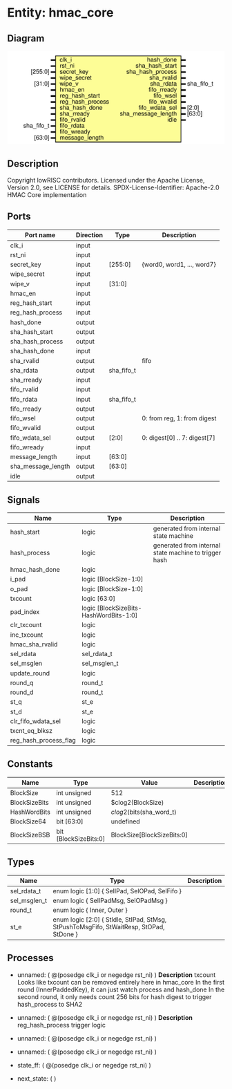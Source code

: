 # Entity: hmac_core

## Diagram

![Diagram](hmac_core.svg "Diagram")
## Description

Copyright lowRISC contributors.
 Licensed under the Apache License, Version 2.0, see LICENSE for details.
 SPDX-License-Identifier: Apache-2.0
 HMAC Core implementation
 
## Ports

| Port name          | Direction | Type       | Description                  |
| ------------------ | --------- | ---------- | ---------------------------- |
| clk_i              | input     |            |                              |
| rst_ni             | input     |            |                              |
| secret_key         | input     | [255:0]    | {word0, word1, ..., word7}   |
| wipe_secret        | input     |            |                              |
| wipe_v             | input     | [31:0]     |                              |
| hmac_en            | input     |            |                              |
| reg_hash_start     | input     |            |                              |
| reg_hash_process   | input     |            |                              |
| hash_done          | output    |            |                              |
| sha_hash_start     | output    |            |                              |
| sha_hash_process   | output    |            |                              |
| sha_hash_done      | input     |            |                              |
| sha_rvalid         | output    |            | fifo                         |
| sha_rdata          | output    | sha_fifo_t |                              |
| sha_rready         | input     |            |                              |
| fifo_rvalid        | input     |            |                              |
| fifo_rdata         | input     | sha_fifo_t |                              |
| fifo_rready        | output    |            |                              |
| fifo_wsel          | output    |            | 0: from reg, 1: from digest  |
| fifo_wvalid        | output    |            |                              |
| fifo_wdata_sel     | output    | [2:0]      | 0: digest[0] .. 7: digest[7] |
| fifo_wready        | input     |            |                              |
| message_length     | input     | [63:0]     |                              |
| sha_message_length | output    | [63:0]     |                              |
| idle               | output    |            |                              |
## Signals

| Name                  | Type                                   | Description                                           |
| --------------------- | -------------------------------------- | ----------------------------------------------------- |
| hash_start            | logic                                  | generated from internal state machine                 |
| hash_process          | logic                                  | generated from internal state machine to trigger hash |
| hmac_hash_done        | logic                                  |                                                       |
| i_pad                 | logic [BlockSize-1:0]                  |                                                       |
| o_pad                 | logic [BlockSize-1:0]                  |                                                       |
| txcount               | logic [63:0]                           |                                                       |
| pad_index             | logic [BlockSizeBits-HashWordBits-1:0] |                                                       |
| clr_txcount           | logic                                  |                                                       |
| inc_txcount           | logic                                  |                                                       |
| hmac_sha_rvalid       | logic                                  |                                                       |
| sel_rdata             | sel_rdata_t                            |                                                       |
| sel_msglen            | sel_msglen_t                           |                                                       |
| update_round          | logic                                  |                                                       |
| round_q               | round_t                                |                                                       |
| round_d               | round_t                                |                                                       |
| st_q                  | st_e                                   |                                                       |
| st_d                  | st_e                                   |                                                       |
| clr_fifo_wdata_sel    | logic                                  |                                                       |
| txcnt_eq_blksz        | logic                                  |                                                       |
| reg_hash_process_flag | logic                                  |                                                       |
## Constants

| Name          | Type                  | Value                      | Description |
| ------------- | --------------------- | -------------------------- | ----------- |
| BlockSize     | int unsigned          | 512                        |             |
| BlockSizeBits | int unsigned          | $clog2(BlockSize)          |             |
| HashWordBits  | int unsigned          | $clog2($bits(sha_word_t)   |             |
| BlockSize64   | bit [63:0]            | undefined                  |             |
| BlockSizeBSB  | bit [BlockSizeBits:0] | BlockSize[BlockSizeBits:0] |             |
## Types

| Name         | Type                                                                                                                                                           | Description |
| ------------ | -------------------------------------------------------------------------------------------------------------------------------------------------------------- | ----------- |
| sel_rdata_t  | enum logic [1:0] {     SelIPad,     SelOPad,     SelFifo   }                                                                                                   |             |
| sel_msglen_t | enum logic {     SelIPadMsg,     SelOPadMsg   }                                                                                                                |             |
| round_t      | enum logic {     Inner,       Outer      }                                                                                                                     |             |
| st_e         | enum logic [2:0] {     StIdle,     StIPad,     StMsg,                   StPushToMsgFifo,         StWaitResp,              StOPad,     StDone                 } |             |
## Processes
- unnamed: ( @(posedge clk_i or negedge rst_ni) )
**Description**
txcount
Looks like txcount can be removed entirely here in hmac_core
In the first round (InnerPaddedKey), it can just watch process and hash_done
In the second round, it only needs count 256 bits for hash digest to trigger
hash_process to SHA2

- unnamed: ( @(posedge clk_i or negedge rst_ni) )
**Description**
reg_hash_process trigger logic

- unnamed: ( @(posedge clk_i or negedge rst_ni) )
- unnamed: ( @(posedge clk_i or negedge rst_ni) )
- state_ff: ( @(posedge clk_i or negedge rst_ni) )
- next_state: (  )
